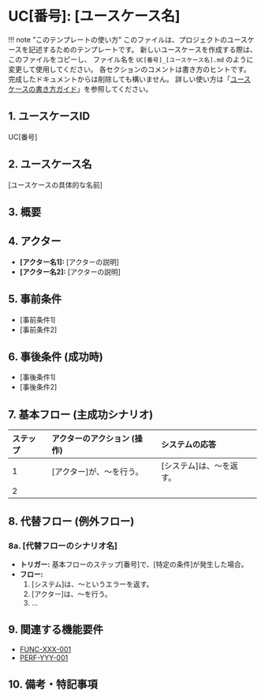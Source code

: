 # UC[番号]: [ユースケース名]

!!! note "このテンプレートの使い方"
このファイルは、プロジェクトのユースケースを記述するためのテンプレートです。
新しいユースケースを作成する際は、このファイルをコピーし、
ファイル名を `UC[番号]_[ユースケース名].md` のように変更して使用してください。
各セクションのコメントは書き方のヒントです。完成したドキュメントからは削除しても構いません。
詳しい使い方は「[ユースケースの書き方ガイド](path/to/your/guide.md)」を参照してください。

## 1. ユースケースID

UC[番号]

<!-- プロジェクト内で一意となるIDを採番します。例: UC001 -->

## 2. ユースケース名

[ユースケースの具体的な名前]

<!-- ユーザー（アクター）の行動がわかるような、具体的で分かりやすい名前を記述します。例: ネットワーク受信データの効率的なバッファリング -->

## 3. 概要

<!-- このユースケースが示すシナリオや、解決する課題について2〜3行で簡潔に説明します。 -->

## 4. アクター

<!-- このユースケースに関与する人物、システム、コンポーネントを箇条書きでリストアップします。 -->

- **[アクター名1]:** [アクターの説明]
- **[アクター名2]:** [アクターの説明]

## 5. 事前条件

<!-- このユースケースが開始される前に、システムが満たしているべき状態を箇条書きで記述します。 -->

- [事前条件1]
- [事前条件2]

## 6. 事後条件 (成功時)

<!-- このユースケースが成功裏に完了した後の、システムの望ましい状態を箇条書きで記述します。 -->

- [事後条件1]
- [事後条件2]

## 7. 基本フロー (主成功シナリオ)

<!-- ユーザー（アクター）の操作と、それに対するシステムの応答を、ステップバイステップで記述します。以下のテーブル形式を推奨します。 -->

| ステップ | アクターのアクション (操作) | システムの応答           |
| :------- | :-------------------------- | :----------------------- |
| 1        | [アクター]が、〜を行う。    | [システム]は、〜を返す。 |
| 2        |                             |                          |

## 8. 代替フロー (例外フロー)

<!-- 基本フローから分岐する、エラーケースや通常とは異なるシナリオを記述します。 -->

### 8a. [代替フローのシナリオ名]

- **トリガー:** 基本フローのステップ[番号]で、[特定の条件]が発生した場合。
- **フロー:**
  1. [システム]は、〜というエラーを返す。
  2. [アクター]は、〜を行う。
  3. ...

## 9. 関連する機能要件

<!-- このユースケースが根拠とする、システム仕様書内の機能要件IDへのリンクをリストアップします。これによりトレーサビリティを確保します。 -->

- [FUNC-XXX-001](../01_システム仕様/...)
- [PERF-YYY-001](../01_システム仕様/...)

## 10. 備考・特記事項

<!-- 設計上の考慮点、パフォーマンス上の利点、制約など、補足すべき事項があれば記述します。なければこのセクションは削除しても構いません。 -->

